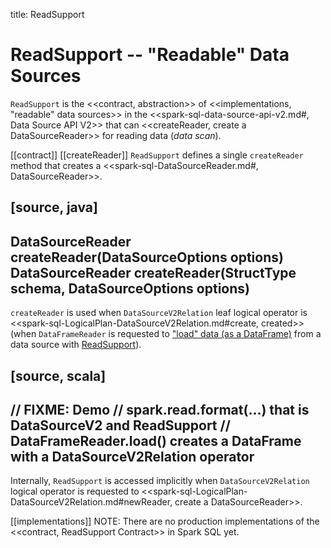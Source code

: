 title: ReadSupport

# ReadSupport -- "Readable" Data Sources

`ReadSupport` is the <<contract, abstraction>> of <<implementations, "readable" data sources>> in the <<spark-sql-data-source-api-v2.md#, Data Source API V2>> that can <<createReader, create a DataSourceReader>> for reading data (_data scan_).

[[contract]]
[[createReader]]
`ReadSupport` defines a single `createReader` method that creates a <<spark-sql-DataSourceReader.md#, DataSourceReader>>.

[source, java]
----
DataSourceReader createReader(DataSourceOptions options)
DataSourceReader createReader(StructType schema, DataSourceOptions options)
----

`createReader` is used when `DataSourceV2Relation` leaf logical operator is <<spark-sql-LogicalPlan-DataSourceV2Relation.md#create, created>> (when `DataFrameReader` is requested to ["load" data (as a DataFrame)](DataFrameReader.md#load) from a data source with [ReadSupport](spark-sql-ReadSupport.md)).

[source, scala]
----
// FIXME: Demo
// spark.read.format(...) that is DataSourceV2 and ReadSupport
// DataFrameReader.load() creates a DataFrame with a DataSourceV2Relation operator
----

Internally, `ReadSupport` is accessed implicitly when `DataSourceV2Relation` logical operator is requested to <<spark-sql-LogicalPlan-DataSourceV2Relation.md#newReader, create a DataSourceReader>>.

[[implementations]]
NOTE: There are no production implementations of the <<contract, ReadSupport Contract>> in Spark SQL yet.
